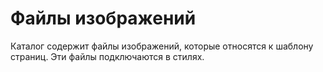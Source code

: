 # Файлы изображений

Каталог содержит файлы изображений, которые относятся к шаблону страниц. Эти файлы подключаются в стилях.